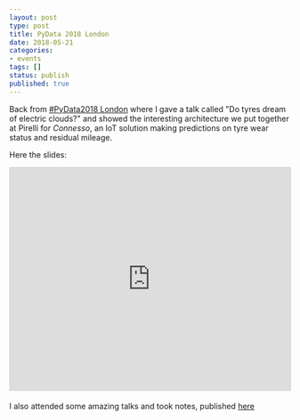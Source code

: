 ```yaml
---
layout: post
type: post
title: PyData 2018 London
date: 2018-05-21
categories:
- events
tags: []
status: publish
published: true
---
```


Back from [#PyData2018 London](https://pydata.org/london2018/) where I gave a talk called "Do tyres dream of electric clouds?" and showed the interesting architecture we put together at Pirelli for *Connesso*, an IoT solution making predictions on tyre wear status and residual mileage.

Here the slides:

<iframe src="http://bit.ly/tyredreams-pydata18" width="600" height="400" frameborder="0" marginwidth="0" marginheight="0" scrolling="no" style="border:1px solid #CCC; border-width:1px; margin-bottom:5px; max-width: 100%;" allowfullscreen></iframe>


I also attended some amazing talks and took notes, published [here](https://gist.github.com/grudelsud/e3674b9abaa5be7a6e0f0a7584cf4b96)
